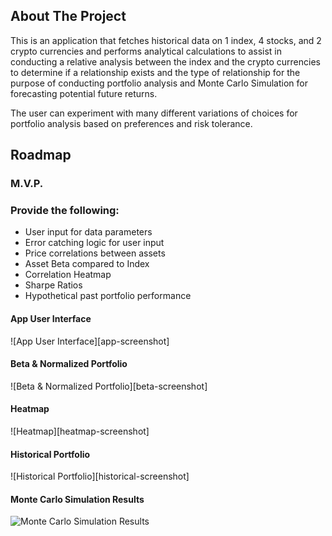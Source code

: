 


<!-- ABOUT THE PROJECT -->
## About The Project
This is an application that fetches historical data on 1 index, 4 stocks, and 2 crypto currencies and performs analytical calculations to assist in conducting a relative analysis between the index and the crypto currencies to determine if a relationship exists and the type of relationship for the purpose of conducting portfolio analysis and Monte Carlo Simulation for forecasting potential future returns.

The user can experiment with many different variations of choices for portfolio analysis based on preferences and risk tolerance.


## Roadmap

### M.V.P.
### Provide the following:
 - User input for data parameters
 - Error catching logic for user input
 - Price correlations between assets
 - Asset Beta compared to Index
 - Correlation Heatmap
 - Sharpe Ratios
 - Hypothetical past portfolio performance


#### App User Interface
![App User Interface][app-screenshot]

#### Beta & Normalized Portfolio 
![Beta & Normalized Portfolio][beta-screenshot]

#### Heatmap 
![Heatmap][heatmap-screenshot]

#### Historical Portfolio 
![Historical Portfolio][historical-screenshot]

#### Monte Carlo Simulation Results 
![Monte Carlo Simulation Results][montecarlo-screenshot]


[montecarlo-screenshot]: /images/monte_carlo_output.PNG

